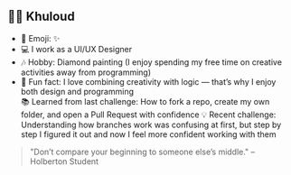 ## 🙋‍♀️ Khuloud

- 🎨 Emoji: ✨  
- 💻 I work as a UI/UX Designer     
- 🎶 Hobby: Diamond painting (I enjoy spending my free time on creative activities away from programming)  
- 🌟 Fun fact: I love combining creativity with logic — that’s why I enjoy both design and programming  
📚 Learned from last challenge: How to fork a repo, create my own folder, and open a Pull Request with confidence
💡 Recent challenge: Understanding how branches work was confusing at first, but step by step I figured it out and now I feel more confident working with them

> "Don’t compare your beginning to someone else’s middle." – Holberton Student
